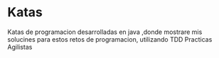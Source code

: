Katas
=====
Katas de programacion desarrolladas en java ,donde mostrare mis solucines para estos retos de programacion, utilizando TDD
Practicas Agilistas
